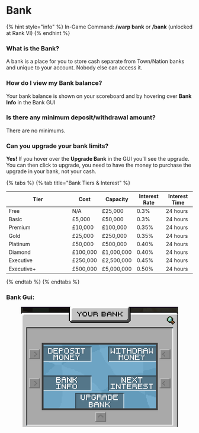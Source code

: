 # Bank

{% hint style="info" %}
In-Game Command: **/warp bank** or **/bank** (unlocked at Rank VI)
{% endhint %}

### **What is the Bank?**

A bank is a place for you to store cash separate from Town/Nation banks and unique to your account. Nobody else can access it.

### **How do I view my Bank balance?**

Your bank balance is shown on your scoreboard and by hovering over **Bank Info** in the Bank GUI

### **Is there any minimum deposit/withdrawal amount?**

There are no minimums.

### **Can you upgrade your bank limits?**

**Yes!** If you hover over the **Upgrade Bank** in the GUI you'll see the upgrade. You can then click to upgrade, you need to have the money to purchase the upgrade in your bank, not your cash.

{% tabs %}
{% tab title="Bank Tiers & Interest" %}
<table><thead><tr><th width="157.33333333333331">Tier</th><th>Cost</th><th>Capacity</th><th>Interest Rate</th><th>Interest Time</th></tr></thead><tbody><tr><td>Free</td><td>N/A</td><td>£25,000</td><td>0.3%</td><td>24 hours</td></tr><tr><td>Basic</td><td>£5,000</td><td>£50,000</td><td>0.3%</td><td>24 hours</td></tr><tr><td>Premium</td><td>£10,000</td><td>£100,000</td><td>0.35%</td><td>24 hours</td></tr><tr><td>Gold</td><td>£25,000</td><td>£250,000</td><td>0.35%</td><td>24 hours</td></tr><tr><td>Platinum</td><td>£50,000</td><td>£500,000</td><td>0.40%</td><td>24 hours</td></tr><tr><td>Diamond</td><td>£100,000</td><td>£1,000,000</td><td>0.40%</td><td>24 hours</td></tr><tr><td>Executive</td><td>£250,000</td><td>£2,500,000</td><td>0.45%</td><td>24 hours</td></tr><tr><td>Executive+</td><td>£500,000</td><td>£5,000,000</td><td>0.50%</td><td>24 hours</td></tr></tbody></table>
{% endtab %}
{% endtabs %}

### Bank Gui:

<figure><img src="../../.gitbook/assets/Bank_Reference.png" alt=""><figcaption></figcaption></figure>
